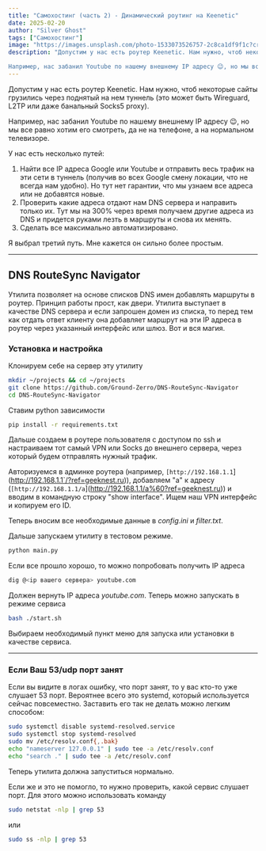 ```yaml
---
title: "Самохостинг (часть 2) - Динамический роутинг на Keenetic"
date: 2025-02-20
author: "Silver Ghost"
tags: ["Самохостинг"]
image: "https://images.unsplash.com/photo-1533073526757-2c8ca1df9f1c?crop&#x3D;entropy&amp;cs&#x3D;tinysrgb&amp;fit&#x3D;max&amp;fm&#x3D;jpg&amp;ixid&#x3D;M3wxMTc3M3wwfDF8c2VhcmNofDI0fHxyb3V0ZXN8ZW58MHx8fHwxNzM5ODk1MDQ0fDA&amp;ixlib&#x3D;rb-4.0.3&amp;q&#x3D;80&amp;w&#x3D;2000"
description: "Допустим у нас есть роутер Keenetic. Нам нужно, чтоб некоторые сайты грузились через поднятый на нем туннель (это может быть Wireguard, L2TP или даже банальный Socks5 proxy).

Например, нас забанил Youtube по нашему внешнему IP адресу 😉, но мы все равно хотим его смотреть, да не на телефоне, а на нормальном"
---
```


Допустим у нас есть роутер Keenetic. Нам нужно, чтоб некоторые сайты грузились через поднятый на нем туннель (это может быть Wireguard, L2TP или даже банальный Socks5 proxy).

Например, нас забанил Youtube по нашему внешнему IP адресу 😉, но мы все равно хотим его смотреть, да не на телефоне, а на нормальном телевизоре.

У нас есть несколько путей:

1. Найти все IP адреса Google или Youtube и отправить весь трафик на эти сети в туннель (получив во всех Google смену локации, что не всегда нам удобно). Но тут нет гарантии, что мы узнаем все адреса или не добавятся новые.
1. Проверить какие адреса отдают нам DNS сервера и направить только их. Тут мы на 300% через время получаем другие адреса из DNS и придется руками лезть в маршруты и снова их менять.
1. Сделать все максимально автоматизировано.

Я выбрал третий путь. Мне кажется он сильно более простым.

---

## DNS RouteSync Navigator

Утилита позволяет на основе списков DNS имен добавлять маршруты в роутер. Принцип работы прост, как двери. Утилита выступает в качестве DNS сервера и если запрошен домен из списка, то перед тем как отдать ответ клиенту она добавляет маршрут на эти IP адреса в роутер через указанный интерфейс или шлюз. Вот и вся магия. 

### Установка и настройка

Клонируем себе на сервер эту утилиту

```bash
mkdir ~/projects && cd ~/projects
git clone https://github.com/Ground-Zerro/DNS-RouteSync-Navigator
cd DNS-RouteSync-Navigator

```

Ставим python зависимости

```bash
pip install -r requirements.txt
```

Дальше создаем в роутере пользователя с доступом по ssh и настраиваем тот самый VPN или Socks до внешнего сервера, через который будем отправлять нужный трафик.

Авторизуемся в админке роутера (например, `[http://192.168.1.1`](http://192.168.1.1`/?ref=geeknest.ru)), добавляем "a" к адресу (`[http://192.168.1.1/a`](http://192.168.1.1/a%60?ref=geeknest.ru)) и вводим в командную строку "show interface". Ищем наш VPN интерфейс и копируем его ID.

Теперь вносим все необходимые данные в *config.ini* и *filter.txt*.

Дальше запускаем утилиту в тестовом режиме.

```bash
python main.py
```

Если все прошло хорошо, то можно попробовать получить IP адреса

```bash
dig @<ip вашего сервера> youtube.com
```

Должен вернуть IP адреса *youtube.com*. Теперь можно запускать в режиме сервиса 

```bash
bash ./start.sh
```

Выбираем необходимый пункт меню для запуска или установки в качестве сервиса.

---

### Если Ваш 53/udp порт занят

Если вы видите в логах ошибку, что порт занят, то у вас кто-то уже слушает 53 порт. Вероятнее всего это systemd, который используется сейчас повсеместно. Заставить его так не делать можно легким способом:

```bash
sudo systemctl disable systemd-resolved.service
sudo systemctl stop systemd-resolved
sudo mv /etc/resolv.conf{,.bak}
echo "nameserver 127.0.0.1" | sudo tee -a /etc/resolv.conf
echo "search ." | sudo tee -a /etc/resolv.conf
```

Теперь утилита должна запуститься нормально.

Если же и это не помогло, то нужно проверить, какой сервис слушает порт. Для этого можно использовать команду

```bash
sudo netstat -nlp | grep 53
```

или 

```bash
sudo ss -nlp | grep 53
```